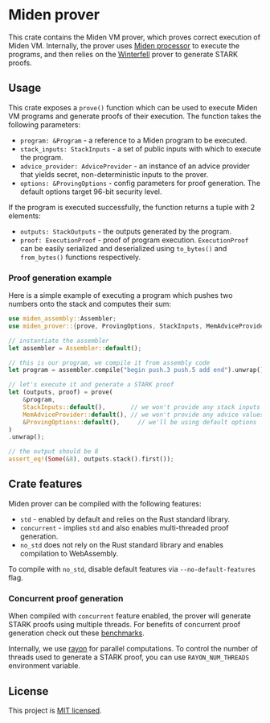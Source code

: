 # Miden prover
This crate contains the Miden VM prover, which proves correct execution of Miden VM. Internally, the prover uses [Miden processor](../processor/) to execute the programs, and then relies on the [Winterfell](https://github.com/novifinancial/winterfell) prover to generate STARK proofs.

## Usage
This crate exposes a `prove()` function which can be used to execute Miden VM programs and generate proofs of their execution. The function takes the following parameters:

* `program: &Program` - a reference to a Miden program to be executed.
* `stack_inputs: StackInputs` - a set of public inputs with which to execute the program.
* `advice_provider: AdviceProvider` - an instance of an advice provider that yields secret, non-deterministic inputs to the prover.
* `options: &ProvingOptions` - config parameters for proof generation. The default options target 96-bit security level.

If the program is executed successfully, the function returns a tuple with 2 elements:

* `outputs: StackOutputs` - the outputs generated by the program.
* `proof: ExecutionProof` - proof of program execution. `ExecutionProof` can be easily serialized and deserialized using `to_bytes()` and `from_bytes()` functions respectively.

### Proof generation example
Here is a simple example of executing a program which pushes two numbers onto the stack and computes their sum:
```Rust
use miden_assembly::Assembler;
use miden_prover::{prove, ProvingOptions, StackInputs, MemAdviceProvider};

// instantiate the assembler
let assembler = Assembler::default();

// this is our program, we compile it from assembly code
let program = assembler.compile("begin push.3 push.5 add end").unwrap();

// let's execute it and generate a STARK proof
let (outputs, proof) = prove(
    &program,
    StackInputs::default(),       // we won't provide any stack inputs
    MemAdviceProvider::default(), // we won't provide any advice values
    &ProvingOptions::default(),     // we'll be using default options
)
.unwrap();

// the output should be 8
assert_eq!(Some(&8), outputs.stack().first());
```

## Crate features
Miden prover can be compiled with the following features:

* `std` - enabled by default and relies on the Rust standard library.
* `concurrent` - implies `std` and also enables multi-threaded proof generation.
* `no_std` does not rely on the Rust standard library and enables compilation to WebAssembly.

To compile with `no_std`, disable default features via `--no-default-features` flag.

### Concurrent proof generation
When compiled with `concurrent` feature enabled, the prover will generate STARK proofs using multiple threads. For benefits of concurrent proof generation check out these [benchmarks](../README.md#Performance).

Internally, we use [rayon](https://github.com/rayon-rs/rayon) for parallel computations. To control the number of threads used to generate a STARK proof, you can use `RAYON_NUM_THREADS` environment variable.

## License
This project is [MIT licensed](../LICENSE).
